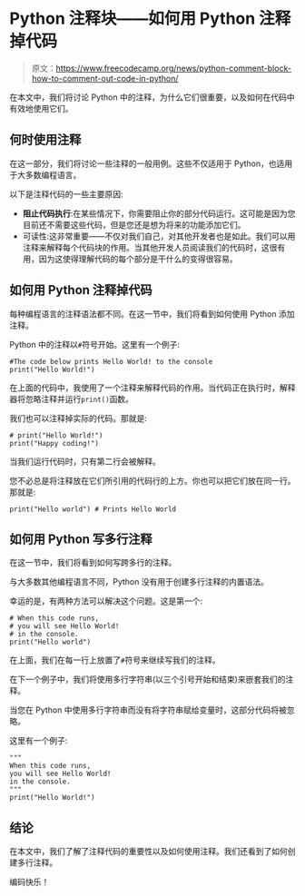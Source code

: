 # Python 注释块——如何用 Python 注释掉代码

> 原文：<https://www.freecodecamp.org/news/python-comment-block-how-to-comment-out-code-in-python/>

在本文中，我们将讨论 Python 中的注释，为什么它们很重要，以及如何在代码中有效地使用它们。

## 何时使用注释

在这一部分，我们将讨论一些注释的一般用例。这些不仅适用于 Python，也适用于大多数编程语言。

以下是注释代码的一些主要原因:

*   **阻止代码执行**:在某些情况下，你需要阻止你的部分代码运行。这可能是因为您目前还不需要这些代码，但是您还是想为将来的功能添加它们。
*   可读性:这非常重要——不仅对我们自己，对其他开发者也是如此。我们可以用注释来解释每个代码块的作用。当其他开发人员阅读我们的代码时，这很有用，因为这使得理解代码的每个部分是干什么的变得很容易。

## 如何用 Python 注释掉代码

每种编程语言的注释语法都不同。在这一节中，我们将看到如何使用 Python 添加注释。

Python 中的注释以`#`符号开始。这里有一个例子:

```
#The code below prints Hello World! to the console
print("Hello World!")
```

在上面的代码中，我使用了一个注释来解释代码的作用。当代码正在执行时，解释器将忽略注释并运行`print()`函数。

我们也可以注释掉实际的代码。那就是:

```
# print("Hello World!")
print("Happy coding!") 
```

当我们运行代码时，只有第二行会被解释。

您不必总是将注释放在它们所引用的代码行的上方。你也可以把它们放在同一行。那就是:

```
print("Hello world") # Prints Hello World
```

## 如何用 Python 写多行注释

在这一节中，我们将看到如何写跨多行的注释。

与大多数其他编程语言不同，Python 没有用于创建多行注释的内置语法。

幸运的是，有两种方法可以解决这个问题。这是第一个:

```
# When this code runs,
# you will see Hello World! 
# in the console. 
print("Hello world")
```

在上面，我们在每一行上放置了`#`符号来继续写我们的注释。

在下一个例子中，我们将使用多行字符串(以三个引号开始和结束)来嵌套我们的注释。

当您在 Python 中使用多行字符串而没有将字符串赋给变量时，这部分代码将被忽略。

这里有一个例子:

```
"""
When this code runs,
you will see Hello World! 
in the console.
"""
print("Hello World!")
```

## 结论

在本文中，我们了解了注释代码的重要性以及如何使用注释。我们还看到了如何创建多行注释。

编码快乐！